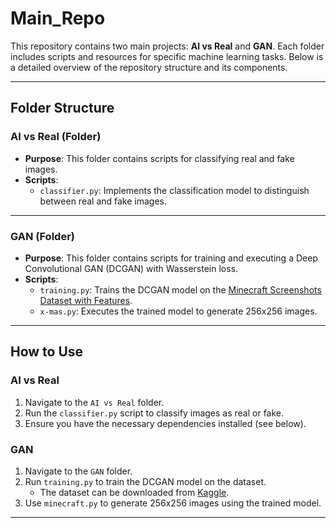 # Main_Repo

This repository contains two main projects: **AI vs Real** and **GAN**. Each folder includes scripts and resources for specific machine learning tasks. Below is a detailed overview of the repository structure and its components.

---

## Folder Structure

### **AI vs Real (Folder)**
- **Purpose**: This folder contains scripts for classifying real and fake images.
- **Scripts**:
  - `classifier.py`: Implements the classification model to distinguish between real and fake images.

---

### **GAN (Folder)**
- **Purpose**: This folder contains scripts for training and executing a Deep Convolutional GAN (DCGAN) with Wasserstein loss.
- **Scripts**:
  - `training.py`: Trains the DCGAN model on the [Minecraft Screenshots Dataset with Features](https://www.kaggle.com/datasets/sqdartemy/minecraft-screenshots-dataset-with-features).
  - `x-mas.py`: Executes the trained model to generate 256x256 images.

---

## How to Use

### **AI vs Real**
1. Navigate to the `AI vs Real` folder.
2. Run the `classifier.py` script to classify images as real or fake.
3. Ensure you have the necessary dependencies installed (see below).

### **GAN**
1. Navigate to the `GAN` folder.
2. Run `training.py` to train the DCGAN model on the dataset.
   - The dataset can be downloaded from [Kaggle](https://www.kaggle.com/datasets/sqdartemy/minecraft-screenshots-dataset-with-features).
3. Use `minecraft.py` to generate 256x256 images using the trained model.

---
